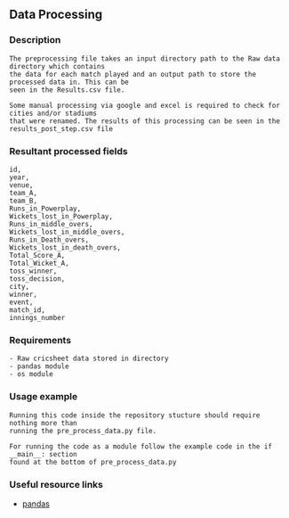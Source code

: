 ## Data Processing

### Description

    The preprocessing file takes an input directory path to the Raw data directory which contains
    the data for each match played and an output path to store the processed data in. This can be 
    seen in the Results.csv file.

    Some manual processing via google and excel is required to check for cities and/or stadiums 
    that were renamed. The results of this processing can be seen in the results_post_step.csv file 
### Resultant processed fields 
    
    id,
    year,
    venue,
    team_A,
    team_B,
    Runs_in_Powerplay,
    Wickets_lost_in_Powerplay,
    Runs_in_middle_overs,
    Wickets_lost_in_middle_overs,
    Runs_in_Death_overs,
    Wickets_lost_in_death_overs,
    Total_Score_A,
    Total_Wicket_A,
    toss_winner,
    toss_decision,
    city,
    winner,
    event,
    match_id,
    innings_number
    

### Requirements 
    - Raw cricsheet data stored in directory
    - pandas module
    - os module

### Usage example
    
    Running this code inside the repository stucture should require nothing more than 
    running the pre_process_data.py file.

    For running the code as a module follow the example code in the if __main__: section 
    found at the bottom of pre_process_data.py

### Useful resource links

- [pandas](https://pandas.pydata.org/pandas-docs/stable/reference/index.html)
